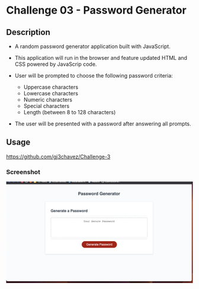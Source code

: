 # Challenge 03 - Password Generator

## Description

* A random password generator application built with JavaScript.

* This application will run in the browser and feature updated HTML and CSS powered by JavaScrip code.

* User will be prompted to choose the following password criteria:

    - Uppercase characters
    - Lowercase characters
    - Numeric characters
    - Special characters
    - Length (between 8 to 128 characters)

* The user will be presented with a password after answering all prompts. 



## Usage

https://github.com/gj3chavez/Challenge-3




### Screenshot

![Screeshot of Challenge 3](./images/Screenshot%202022-12-11%20at%209.21.51%20PM.png)